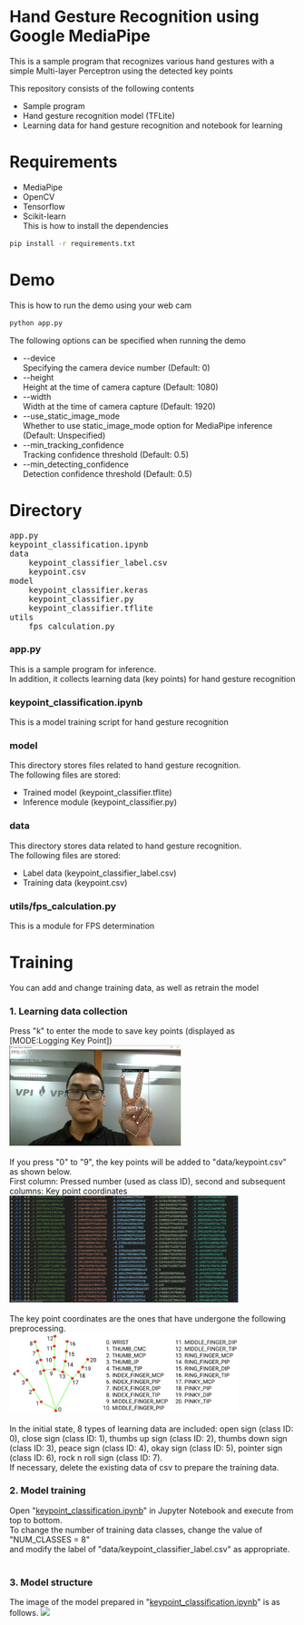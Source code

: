 # Hand Gesture Recognition using Google MediaPipe
This is a sample program that recognizes various hand gestures with a simple Multi-layer Perceptron using the detected key points
<br> 

This repository consists of the following contents
* Sample program
* Hand gesture recognition model (TFLite)
* Learning data for hand gesture recognition and notebook for learning

# Requirements
* MediaPipe
* OpenCV
* Tensorflow
* Scikit-learn<br>
This is how to install the dependencies
```bash
pip install -r requirements.txt
```

# Demo
This is how to run the demo using your web cam
```bash
python app.py
```
The following options can be specified when running the demo
* --device<br>Specifying the camera device number (Default: 0)
* --height<br>Height at the time of camera capture (Default: 1080)
* --width<br>Width at the time of camera capture (Default: 1920)
* --use_static_image_mode<br>Whether to use static_image_mode option for MediaPipe inference (Default: Unspecified)
* --min_tracking_confidence<br>Tracking confidence threshold (Default: 0.5)
* --min_detecting_confidence<br>Detection confidence threshold (Default: 0.5)

# Directory
<pre>
app.py
keypoint_classification.ipynb
data
    keypoint_classifier_label.csv
    keypoint.csv
model
    keypoint_classifier.keras
    keypoint_classifier.py
    keypoint_classifier.tflite
utils
    fps_calculation.py
</pre>

### app.py
This is a sample program for inference.<br>
In addition, it collects learning data (key points) for hand gesture recognition<br>

### keypoint_classification.ipynb
This is a model training script for hand gesture recognition

### model
This directory stores files related to hand gesture recognition.<br>
The following files are stored:
* Trained model (keypoint_classifier.tflite)
* Inference module (keypoint_classifier.py)

### data
This directory stores data related to hand gesture recognition.<br>
The following files are stored:
* Label data (keypoint_classifier_label.csv)
* Training data (keypoint.csv)

### utils/fps_calculation.py
This is a module for FPS determination

# Training
You can add and change training data, as well as retrain the model

### 1. Learning data collection
Press "k" to enter the mode to save key points (displayed as [MODE:Logging Key Point]) <br>
<img src="https://github.com/congduytran12/Hand-Gesture-Recognition-Mediapipe/blob/main/logging_key_point.png" width="60%"><br><br>
If you press "0" to "9", the key points will be added to "data/keypoint.csv" as shown below.<br>
First column: Pressed number (used as class ID), second and subsequent columns: Key point coordinates<br>
<img src="https://github.com/congduytran12/Hand-Gesture-Recognition-Mediapipe/blob/main/keypoint.png" width="80%"><br><br>
The key point coordinates are the ones that have undergone the following preprocessing.<br>
<img src="https://github.com/congduytran12/Hand-Gesture-Recognition-Mediapipe/blob/main/hand-landmarks.png" width="80%"><br><br>
In the initial state, 8 types of learning data are included: open sign (class ID: 0), close sign (class ID: 1), thumbs up sign (class ID: 2), thumbs down sign (class ID: 3), peace sign (class ID: 4), okay sign (class ID: 5), pointer sign (class ID: 6), rock n roll sign (class ID: 7).<br>
If necessary, delete the existing data of csv to prepare the training data.<br>

### 2. Model training
Open "[keypoint_classification.ipynb](keypoint_classification.ipynb)" in Jupyter Notebook and execute from top to bottom.<br>
To change the number of training data classes, change the value of "NUM_CLASSES = 8" <br>and modify the label of "data/keypoint_classifier_label.csv" as appropriate.<br><br>

### 3. Model structure
The image of the model prepared in "[keypoint_classification.ipynb](keypoint_classification.ipynb)" is as follows.
<img src="https://user-images.githubusercontent.com/37477845/102246723-69c76a00-3f42-11eb-8a4b-7c6b032b7e71.png" width="50%"><br><br>

